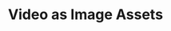 ---
title: "Video as Image Assets"
description: "WebKit in Safari supports loading H.264 encoded MP4 video with an HTML tag or as a CSS background."
category: image
keywords: mp4
last_test_date: "2021-05-13"
test_url: "/tests/video-as-img.html"
test_results_url: "https://app.emailonacid.com/app/acidtest/zvrwvdXQmUlQraqSQK6MRTbapeBTBX0VBWZ0h2KMVCwk6/list"
stats: {
    apple-mail: {
        macos: {
            "11":"y",
            "14":"y"
        },
        ios: {
            "11":"y",
            "14.5":"y"
        }
    },
    gmail: {
        desktop-webmail: {
            "2021-05":"n"
        },
        ios: {
            "2021-05":"n"
        },
        android: {
            "2021-05":"n"
        },
        mobile-webmail: {
            "2021-05":"n"
        }
    },
    orange: {
        desktop-webmail: {
            "2021-05":"y #1"
        },
        ios: {
            "2021-05":"y"
        },
        android: {
            "2021-05":"n"
        }
    },
    outlook: {
        windows: {
            "2003":"n #2",
            "2007":"n",
            "2010":"n",
            "2013":"n",
            "2016":"n",
            "2019":"n"
        },
        windows-mail: {
            "2021-05":"n"
        },
        macos: {
            "2011":"n",
            "2016":"y"
        },
        outlook-com: {
            "2021-05":"y #1"
        },
        ios: {
            "2021-05":"y"
        },
        android: {
            "2021-05":"n"
        }
    },
    samsung-email: {
        android: {
            "6.0":"n"
        }
    },
    sfr: {
        desktop-webmail: {
            "2021-05":"y #1"
        },
        ios: {
            "2021-05":"y"
        },
        android: {
            "2021-05":"n"
        }
    },
    thunderbird: {
        macos: {
            "78.19":"n"
        }
    },
    aol: {
        desktop-webmail: {
            "2021-05":"y #1"
        },
        ios: {
            "2021-05":"y"
        },
        android: {
            "2021-05":"n"
        }
    },
    yahoo: {
        desktop-webmail: {
            "2021-05":"y #1"
        },
        ios: {
            "2021-05":"y"
        },
        android: {
            "2021-05":"n"
        }
    },
    protonmail: {
        desktop-webmail: {
            "2021-05":"y #1"
        },
        ios: {
            "2021-05":"y"
        },
        android: {
            "2021-05":"n"
        }
    },
    hey: {
        desktop-webmail: {
            "2021-05":"n"
        }
    },
    mail-ru: {
        desktop-webmail: {
            "2021-05":"n"
        }
    },
    fastmail: {
        desktop-webmail: {
            "2021-07": "n"
        }
    },
    laposte: {
        desktop-webmail: {
            "2021-08": "y #1"
        }
    },
    gmx: {
        desktop-webmail: {
            "2022-09": "n"
        },
        ios: {
            "2022-09":"y"
        },
        android: {
            "2022-09":"n"
        }
    },
    web-de: {
        desktop-webmail: {
            "2022-09": "n"
        },
        ios: {
            "2022-09":"y"
        },
        android: {
            "2022-09":"n"
        }
    },
    ionos-1and1: {
        desktop-webmail: {
            "2022-09": "n"
        },
        android: {
            "2022-09":"n"
        }
    }
}
notes: "As of may 2021, using Video as Image Assets is only supported in WebKit and Safari."
notes_by_num: {
    "1": "Only supported in Safari.",
    "2": "A similar can be achieved using the [`dynsrc` attribute](https://docs.microsoft.com/en-us/previous-versions/windows/internet-explorer/ie-developer/platform-apis/ms533742(v=vs.85))."
}
links: {
    "New WebKit Features in Safari 11.1": "https://webkit.org/blog/8216/new-webkit-features-in-safari-11-1/",
    "Evolution of &lt;img&gt;: Gif without the GIF": "https://calendar.perfplanet.com/2017/animated-gif-without-the-gif/"
}
---
